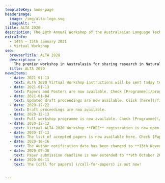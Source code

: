 ```yaml
---
templateKey: home-page
headerImage:
  image: /img/alta-logo.svg
  imageAlt: ""
title: ALTA 2020
description: The 18th Annual Workshop of the Australasian Language Technology Association
extraInfo: 
  - 14th – 15th January 2021
  - Virtual Workshop
seo:
  browserTitle: ALTA 2020
  description: >-
    The premier workshop in Australasia for sharing research in Natural Language Processing and Computational Lingustics. Submissions from students, academics and industry researchers are welcome.
  title: ALTA 2020
newsItems:
  - date: 2021-01-13
    text: ALTA 2020 Virtual Workshop instructions will be sent today to all the registered participants. 
  - date: 2021-01-13
    text: Papers and Posters are now available. Check [Programme](/programme).
  - date: 2021-01-04
    text: Updated draft proceedings are now available. Click [here](/files/ALTA2020-proceedings-draft.pdf).
  - date: 2020-12-22
    text: Draft proceedings are now available. 
  - date: 2020-12-13
    text: Full workshop programme is now available. Check [Programme](/programme).
  - date: 2020-12-13
    text: Virtual ALTA 2020 Workshop **FREE** registration is now open. Check [Registration](/registration).
  - date: 2020-12-13
    text: The list of accepted papers is now available here. Check [Papers](/papers).
  - date: 2020-10-16
    text: The Author notification date has been changed to **13th November 2020**. Check [call for papers] (/call-for-papers).
  - date: 2020-09-30
    text: Paper submission deadline is now extended to **9th October 2020**. Check [call for papers] (/call-for-papers).
  - date: 2020-06-11
    text: The [call for papers] (/call-for-papers) is out now!

 
---
```

